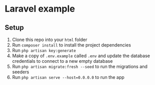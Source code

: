 # Laravel example

## Setup

1. Clone this repo into your `html` folder
2. Run `composer install` to install the project dependencies
3. Run `php artisan key:generate`
4. Make a copy of `.env.example` called `.env` and update the database credentials to connect to a new empty database
5. Run `php artisan migrate:fresh --seed` to run the migrations and seeders
6. Run `php artisan serve --host=0.0.0.0` to run the app
